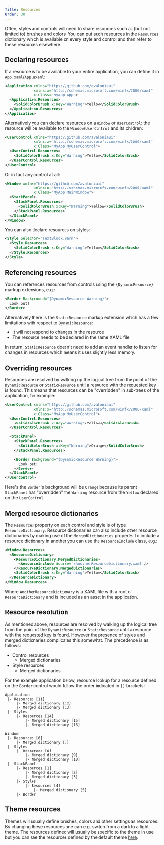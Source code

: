 ```yaml
---
Title: Resources
Order: 30
---
```


Often, styles and controls will need to share resources such as (but not limited to) brushes and
colors. You can put such resources in the `Resources` dictionary which is available on every style
and control and then refer to these resources elsewhere.

## Declaring resources

If a resource is to be available to your entire application, you can define it in `App.xaml`/`App.axaml`:

```xml
<Application xmlns="https://github.com/avaloniaui"
             xmlns:x="http://schemas.microsoft.com/winfx/2006/xaml"
             x:Class="MyApp.App">
  <Application.Resources>
    <SolidColorBrush x:Key="Warning">Yellow</SolidColorBrush>
  </Application.Resources>
</Application>
```

Alternatively you can declare resources on a `Window` or `UserControl`: the resource will be
available to the `Window`/`UserControl` and its children:

```xml
<UserControl xmlns="https://github.com/avaloniaui"
             xmlns:x="http://schemas.microsoft.com/winfx/2006/xaml"
             x:Class="MyApp.MyUserControl">
  <UserControl.Resources>
    <SolidColorBrush x:Key="Warning">Yellow</SolidColorBrush>
  </UserControl.Resources>
</UserControl>
```

Or in fact any control at all:

```xml
<Window xmlns="https://github.com/avaloniaui"
             xmlns:x="http://schemas.microsoft.com/winfx/2006/xaml"
             x:Class="MyApp.MainWindow">
  <StackPanel>
    <StackPanel.Resources>
      <SolidColorBrush x:Key="Warning">Yellow</SolidColorBrush>
    </StackPanel.Resources>
  </StackPanel>
</Window>
```

You can also declare resources on styles:

```xml
<Style Selector="TextBlock.warn">
  <Style.Resources>
    <SolidColorBrush x:Key="Warning">Yellow</SolidColorBrush>
  </Style.Resources>
</Style>
```

## Referencing resources

You can references resources from controls using the `{DynamicResource}` markup extensions, e.g.:

```xml
<Border Background="{DynamicResource Warning}">
  Look out!
</Border>
```

Alternatively there is the `StaticResource` markup extension which has a few limitations with
respect to `DynamicResource`:

- It will not respond to changes in the resource
- The resource needs to be declared in the same XAML file

In return, `StaticResource` doesn't need to add an event handler to listen for changes in resources
which means it uses slightly less memory.

## Overriding resources

Resources are resolved by walking up the logical tree from the point of the `DynamicResource` or
`StaticResource` until a resource with the requested key is found. This means that resources can be
"overridden" in sub-trees of the application, for example:

```xml
<UserControl xmlns="https://github.com/avaloniaui"
             xmlns:x="http://schemas.microsoft.com/winfx/2006/xaml"
             x:Class="MyApp.MyUserControl">
  <UserControl.Resources>
    <SolidColorBrush x:Key="Warning">Yellow</SolidColorBrush>
  </UserControl.Resources>

  <StackPanel>
    <StackPanel.Resources>
      <SolidColorBrush x:Key="Warning">Orange</SolidColorBrush>
    </StackPanel.Resources>

    <Border Background="{DynamicResource Warning}">
      Look out!
    </Border>
  </StackPanel>
</UserControl>
```

Here's the `Border`'s background will be `Orange` because its parent `StackPanel` has "overridden"
the `Warning` resource from the `Yellow` declared on the `UserControl`.

## Merged resource dictionaries

The `Resources` property on each control and style is of type `ResourceDictionary`. Resource
dictionaries can also include other resource dictionaries by making use of the `MergedDictionaries`
property. To include a resource dictionary in another you can use the `ResourceInclude` class, e.g.:

```xml
<Window.Resources>
  <ResourceDictionary>
    <ResourceDictionary.MergedDictionaries>
      <ResourceInclude Source='/AnotherResourceDictionary.xaml'/>
    </ResourceDictionary.MergedDictionaries>
    <SolidColorBrush x:Key="Warning">Yellow</SolidColorBrush>
  </ResourceDictionary>
</Window.Resources>
```

Where `AnotherResourceDictionary` is a XAML file with a root of `ResourceDictionary` and is
included as an asset in the application.

## Resource resolution

As mentioned above, resources are resolved by walking up the logical tree from the point of the
`DynamicResource` or `StaticResource` until a resource with the requested key is found. However
the presence of styles and merged dictionaries complicates this somewhat. The precedence is as
follows:

- Control resources
  - Merged dictionaries
- Style resources
  - Merged dictionaries

For the example application below, resource lookup for a resource defined on the `Border` control
would follow the order indicated in `[]` brackets:

```
Application
 |- Resources [11]
     |- Merged dictionary [12]
     |- Merged dictionary [13]
 |- Styles
     |- Resources [14]
         |- Merged dictionary [15]
         |- Merged dictionary [16]

Window
 |- Resources [6]
     |- Merged dictionary [7]
 |- Styles
     |- Resources [8]
         |- Merged dictionary [9]
         |- Merged dictionary [10]
 |- StackPanel
     |- Resources [1]
         |- Merged dictionary [2]
         |- Merged dictionary [3]
     |- Styles
         |- Resources [4]
             |- Merged dictionary [5]
     |- Border
```

## Theme resources

Themes will usually define brushes, colors and other settings as resources. By changing these
resources one can e.g. switch from a dark to a light theme. The resources defined will usually be
specific to the theme in use but you can see the resources defined by the default theme
[here](https://github.com/AvaloniaUI/Avalonia/blob/master/src/Avalonia.Themes.Default/Accents/BaseLight.xaml).
